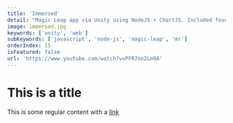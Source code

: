 ```yaml
---
title: 'Immersed'
detail: "Magic Leap app via Unity using NodeJS + ChartJS. Included foveated image targets!"
image: immersed.jpg
keywords: ['unity', 'web']
subKeywords: ['javascript', 'node-js', 'magic-leap', 'mr']
orderIndex: 15
isFeatured: false
url: 'https://www.youtube.com/watch?v=PFR7no2Lm9A'
---
```


# This is a title

This is some regular content with a [link](https://google.com)